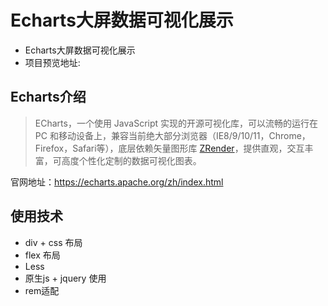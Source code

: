 # Echarts大屏数据可视化展示
- Echarts大屏数据可视化展示
- 项目预览地址: 


## Echarts介绍

> ECharts，一个使用 JavaScript 实现的开源可视化库，可以流畅的运行在 PC 和移动设备上，兼容当前绝大部分浏览器（IE8/9/10/11，Chrome，Firefox，Safari等），底层依赖矢量图形库 [ZRender](https://github.com/ecomfe/zrender)，提供直观，交互丰富，可高度个性化定制的数据可视化图表。

官网地址：<https://echarts.apache.org/zh/index.html>


## 使用技术

- div + css 布局
- flex 布局
- Less
- 原生js + jquery 使用
- rem适配





